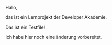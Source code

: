 Hallo,

das ist ein Lernprojekt der Developer Akademie.

Das ist ein Testfile!

Ich habe hier noch eine änderung vorbereitet.

